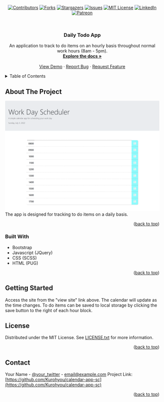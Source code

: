 <div id="top"></div>
<span align="center">

[![Contributors][contributors-shield]][contributors-url] [![Forks][forks-shield]][forks-url] [![Stargazers][stars-shield]][stars-url] [![Issues][issues-shield]][issues-url] [![MIT License][license-shield]][license-url]
[![LinkedIn][linkedin-shield]][linkedin-url] [![Patreon][patreon-shield]][patreon-url]

</span>
<!-- PROJECT LOGO -->
<br />
<div align="center">
<h3 align="center">Daily Todo App</h3>
<p align="center">
An application to track to do items on an hourly basis throughout normal work hours (8am - 5pm).
<br/>
<a href="https://github.com/Kurohyou/calendar-app-sc"><strong>Explore the docs »</strong></a>
<br/>
<br/>
<a href="https://github.com/Kurohyou/calendar-app-sc">View Demo</a>
·
<a href="https://github.com/Kurohyou/calendar-app-sc/issues">Report Bug</a>
·
<a href="https://github.com/Kurohyou/calendar-app-sc/issues">Request Feature</a>
</p>
</div>
<!-- TABLE OF CONTENTS -->
<details>
<summary>Table of Contents</summary>
<ol>
<li>
<a href="#about-the-project">About The Project</a>
<ul>
<li><a href="#built-with">Built With</a></li>
</ul>
</li>
<li>
<a href="#getting-started">Getting Started</a>
</li>
<li><a href="#license">License</a></li>
<li><a href="#contact">Contact</a></li>
</ol>
</details>
<!-- ABOUT THE PROJECT -->

## About The Project
![Product Name Screen Shot][product-screenshot]
The app is designed for tracking to do items on a daily basis.
<p align="right">(<a href="#top">back to top</a>)</p>

### Built With
- Bootstrap
- Javascript (JQuery)
- CSS (SCSS)
- HTML (PUG)
<p align="right">(<a href="#top">back to top</a>)</p>
<!-- GETTING STARTED -->

## Getting Started
Access the site from the "view site" link above. The calendar will update as the time changes. To do items can be saved to local storage by clicking the save button to the right of each hour block.
<!-- LICENSE -->

## License
Distributed under the MIT License. See [LICENSE.txt](LICENSE.txt) for more information.
<p align="right">(<a href="#top">back to top</a>)</p>
<!-- CONTACT -->

## Contact
Your Name - [@your_twitter](https://twitter.com/your_username) - email@example.com
Project Link: [https://github.com/Kurohyou/calendar-app-sc](https://github.com/Kurohyou/calendar-app-sc)
<p align="right">(<a href="#top">back to top</a>)</p>
<!-- MARKDOWN LINKS & IMAGES -->
<!-- https://www.markdownguide.org/basic-syntax/#reference-style-links -->

[contributors-shield]: https://img.shields.io/github/contributors/Kurohyou/calendar-app-sc.svg?style=flat
[contributors-url]: https://github.com/Kurohyou/calendar-app-sc/graphs/contributors
[forks-shield]: https://img.shields.io/github/forks/Kurohyou/calendar-app-sc.svg?style=flat
[forks-url]: https://github.com/Kurohyou/calendar-app-sc/network/members
[stars-shield]: https://img.shields.io/github/stars/Kurohyou/calendar-app-sc.svg?style=flat
[stars-url]: https://github.com/Kurohyou/calendar-app-sc/stargazers
[issues-shield]: https://img.shields.io/github/issues/Kurohyou/calendar-app-sc.svg?style=flat
[issues-url]: https://github.com/Kurohyou/calendar-app-sc/issues
[license-shield]: https://img.shields.io/github/license/Kurohyou/calendar-app-sc.svg?style=flat
[license-url]: https://github.com/Kurohyou/calendar-app-sc/blob/master/LICENSE.txt
[linkedin-shield]: https://img.shields.io/badge/-LinkedIn-black.svg?style=flat&logo=linkedin&colorB=555
[linkedin-url]: https://linkedin.com/in/Kurohyou
[patreon-shield]: https://img.shields.io/endpoint.svg?url=https%3A%2F%2Fshieldsio-patreon.vercel.app%2Fapi%3Fusername%3Dkurohyoustudios%26type%3Dpatrons&style=flat
[patreon-url]: https://patreon.com/kurohyoustudios
[product-screenshot]: assets/images/screenshot.png